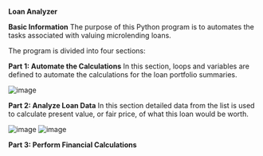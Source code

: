 **Loan Analyzer**

**Basic Information**
The purpose of this Python program is to automates the tasks associated with valuing microlending loans.

The program is divided into four sections:

**Part 1: Automate the Calculations**
In this section, loops and variables are defined to automate the calculations for the loan portfolio summaries.

![image](https://user-images.githubusercontent.com/80922524/113368368-68645680-9313-11eb-844d-39a18b17f2e7.png)



**Part 2: Analyze Loan Data**
In this section detailed data from the list is used to calculate present value, or fair price, of what this loan would be worth.

![image](https://user-images.githubusercontent.com/80922524/113368940-deb58880-9314-11eb-9af3-9ff8f21610d1.png)
![image](https://user-images.githubusercontent.com/80922524/113368819-7d8db500-9314-11eb-9dec-3f88015f3e2e.png)



**Part 3: Perform Financial Calculations**
